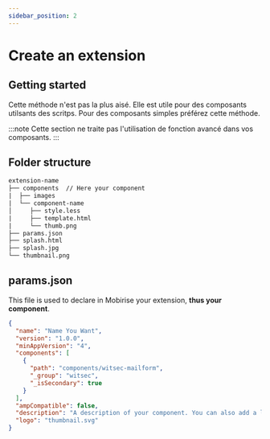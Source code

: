 ```yaml
---
sidebar_position: 2
---
```


# Create an extension

## Getting started

Cette méthode n'est pas la plus aisé. Elle est utile pour des composants utilsants des scritps. Pour des composants simples préférez cette méthode.

:::note
Cette section ne traite pas l'utilisation de fonction avancé dans vos composants.
:::

## Folder structure

```txt
extension-name
├── components  // Here your component
|  ├── images
|  └── component-name
│     ├── style.less
|     ├── template.html
|     └── thumb.png
├── params.json
├── splash.html
├── splash.jpg
└── thumbnail.png
```

## params.json

This file is used to declare in Mobirise your extension, **thus your component**.

```json
{
  "name": "Name You Want",
  "version": "1.0.0",
  "minAppVersion": "4",
  "components": [
    {
      "path": "components/witsec-mailform",
      "_group": "witsec",
      "_isSecondary": true
    }
  ],
  "ampCompatible": false,
  "description": "A description of your component. You can also add a link <a href='https://exemple.com'>Learn more...</a>",
  "logo": "thumbnail.svg"
}
```

